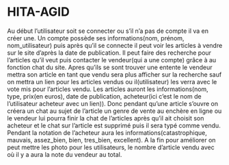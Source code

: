 # HITA-AGID
Au début l’utilisateur soit se connecter ou s’il n’a pas de compte il va en créer une. 
Un compte possède ses informations(nom, prénom, nom_utilisateur) puis après qu’il se connecte 
il peut voir les articles à vendre sur le site d’après la date de publication. 
Il peut faire des recherche pour l’articles qu’il veut puis contacter le vendeur(qui a une compte) grâce à au fonction chat du site. 
Apres qu’ils se sont trouver une entente le vendeur mettra son article en tant que vendu sera plus afficher sur la recherche sauf on mettra un lien pour les articles vendus ou il(utilisateur) les verra avec le vote mis pour l’articles vendu. Les articles auront les informations(nom, type, prix(en euros), date de publication, acheteur(ici c’est le nom de l’utilisateur acheteur avec un lien)). 
Donc pendant qu’une article s’ouvre on créera un chat au sujet de l’article un genre de vente au enchère en ligne ou le vendeur lui pourra finir la chat de l’articles après qu’il ait choisit son acheteur et le chat sur l’article est supprimé puis il sera typé comme vendu. 
Pendant la notation de l’acheteur aura les informations(catastrophique, mauvais, assez_bien, bien, tres_bien, excellent).
A la fin pour améliorer on peut mettre les photo pour les utilisateurs, le nombre d’article vendu avec où il y a aura la note du vendeur au total.

